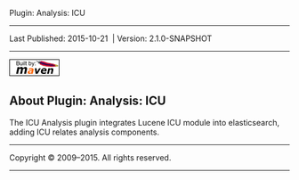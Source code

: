 Plugin: Analysis: ICU

------------------------------------------------------------------------

<span id="publishDate">Last Published: 2015-10-21</span>  | <span id="projectVersion">Version: 2.1.0-SNAPSHOT</span>

------------------------------------------------------------------------

[![Built by Maven](./images/logos/maven-feather.png)](http://maven.apache.org/ "Built by Maven")

About Plugin: Analysis: ICU
---------------------------

The ICU Analysis plugin integrates Lucene ICU module into elasticsearch, adding ICU relates analysis components.

------------------------------------------------------------------------

Copyright © 2009–2015. All rights reserved.

------------------------------------------------------------------------


